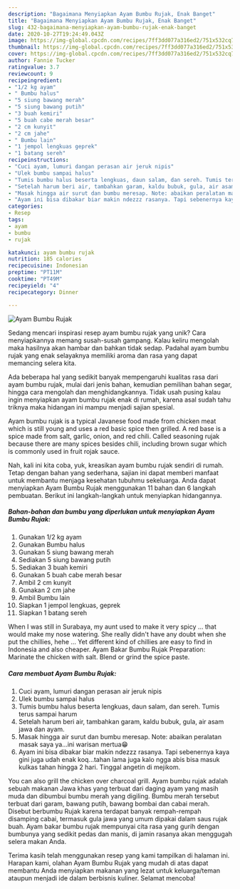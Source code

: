 ```yaml
---
description: "Bagaimana Menyiapkan Ayam Bumbu Rujak, Enak Banget"
title: "Bagaimana Menyiapkan Ayam Bumbu Rujak, Enak Banget"
slug: 432-bagaimana-menyiapkan-ayam-bumbu-rujak-enak-banget
date: 2020-10-27T19:24:49.043Z
image: https://img-global.cpcdn.com/recipes/7ff3dd077a316ed2/751x532cq70/ayam-bumbu-rujak-foto-resep-utama.jpg
thumbnail: https://img-global.cpcdn.com/recipes/7ff3dd077a316ed2/751x532cq70/ayam-bumbu-rujak-foto-resep-utama.jpg
cover: https://img-global.cpcdn.com/recipes/7ff3dd077a316ed2/751x532cq70/ayam-bumbu-rujak-foto-resep-utama.jpg
author: Fannie Tucker
ratingvalue: 3.7
reviewcount: 9
recipeingredient:
- "1/2 kg ayam"
- " Bumbu halus"
- "5 siung bawang merah"
- "5 siung bawang putih"
- "3 buah kemiri"
- "5 buah cabe merah besar"
- "2 cm kunyit"
- "2 cm jahe"
- " Bumbu lain"
- "1 jempol lengkuas geprek"
- "1 batang sereh"
recipeinstructions:
- "Cuci ayam, lumuri dangan perasan air jeruk nipis"
- "Ulek bumbu sampai halus"
- "Tumis bumbu halus beserta lengkuas, daun salam, dan sereh. Tumis terus sampai harum"
- "Setelah harum beri air, tambahkan garam, kaldu bubuk, gula, air asam jawa dan ayam."
- "Masak hingga air surut dan bumbu meresap. Note: abaikan peralatan masak saya ya...ini warisan mertua😁"
- "Ayam ini bisa dibakar biar makin ndezzz rasanya. Tapi sebenernya kaya gini juga udah enak koq...tahan lama juga kalo ngga abis bisa masuk kulkas tahan hingga 2 hari. Tinggal angetin di mejikom."
categories:
- Resep
tags:
- ayam
- bumbu
- rujak

katakunci: ayam bumbu rujak 
nutrition: 185 calories
recipecuisine: Indonesian
preptime: "PT11M"
cooktime: "PT49M"
recipeyield: "4"
recipecategory: Dinner

---
```



![Ayam Bumbu Rujak](https://img-global.cpcdn.com/recipes/7ff3dd077a316ed2/751x532cq70/ayam-bumbu-rujak-foto-resep-utama.jpg)

Sedang mencari inspirasi resep ayam bumbu rujak yang unik? Cara menyiapkannya memang susah-susah gampang. Kalau keliru mengolah maka hasilnya akan hambar dan bahkan tidak sedap. Padahal ayam bumbu rujak yang enak selayaknya memiliki aroma dan rasa yang dapat memancing selera kita.

Ada beberapa hal yang sedikit banyak mempengaruhi kualitas rasa dari ayam bumbu rujak, mulai dari jenis bahan, kemudian pemilihan bahan segar, hingga cara mengolah dan menghidangkannya. Tidak usah pusing kalau ingin menyiapkan ayam bumbu rujak enak di rumah, karena asal sudah tahu triknya maka hidangan ini mampu menjadi sajian spesial.

Ayam bumbu rujak is a typical Javanese food made from chicken meat which is still young and uses a red basic spice then grilled. A red base is a spice made from salt, garlic, onion, and red chili. Called seasoning rujak because there are many spices besides chili, including brown sugar which is commonly used in fruit rojak sauce.


Nah, kali ini kita coba, yuk, kreasikan ayam bumbu rujak sendiri di rumah. Tetap dengan bahan yang sederhana, sajian ini dapat memberi manfaat untuk membantu menjaga kesehatan tubuhmu sekeluarga. Anda dapat menyiapkan Ayam Bumbu Rujak menggunakan 11 bahan dan 6 langkah pembuatan. Berikut ini langkah-langkah untuk menyiapkan hidangannya.

<!--inarticleads1-->

##### Bahan-bahan dan bumbu yang diperlukan untuk menyiapkan Ayam Bumbu Rujak:

1. Gunakan 1/2 kg ayam
1. Gunakan  Bumbu halus
1. Gunakan 5 siung bawang merah
1. Sediakan 5 siung bawang putih
1. Sediakan 3 buah kemiri
1. Gunakan 5 buah cabe merah besar
1. Ambil 2 cm kunyit
1. Gunakan 2 cm jahe
1. Ambil  Bumbu lain
1. Siapkan 1 jempol lengkuas, geprek
1. Siapkan 1 batang sereh


When I was still in Surabaya, my aunt used to make it very spicy … that would make my nose watering. She really didn&#39;t have any doubt when she put the chillies, hehe … Yet different kind of chillies are easy to find in Indonesia and also cheaper. Ayam Bakar Bumbu Rujak Preparation: Marinate the chicken with salt. Blend or grind the spice paste. 

<!--inarticleads2-->

##### Cara membuat Ayam Bumbu Rujak:

1. Cuci ayam, lumuri dangan perasan air jeruk nipis
1. Ulek bumbu sampai halus
1. Tumis bumbu halus beserta lengkuas, daun salam, dan sereh. Tumis terus sampai harum
1. Setelah harum beri air, tambahkan garam, kaldu bubuk, gula, air asam jawa dan ayam.
1. Masak hingga air surut dan bumbu meresap. Note: abaikan peralatan masak saya ya...ini warisan mertua😁
1. Ayam ini bisa dibakar biar makin ndezzz rasanya. Tapi sebenernya kaya gini juga udah enak koq...tahan lama juga kalo ngga abis bisa masuk kulkas tahan hingga 2 hari. Tinggal angetin di mejikom.


You can also grill the chicken over charcoal grill. Ayam bumbu rujak adalah sebuah makanan Jawa khas yang terbuat dari daging ayam yang masih muda dan dibumbui bumbu merah yang digiling. Bumbu merah tersebut terbuat dari garam, bawang putih, bawang bombai dan cabai merah. Disebut berbumbu Rujak karena terdapat banyak rempah-rempah disamping cabai, termasuk gula jawa yang umum dipakai dalam saus rujak buah. Ayam bakar bumbu rujak mempunyai cita rasa yang gurih dengan bumbunya yang sedikit pedas dan manis, di jamin rasanya akan menggugah selera makan Anda. 

Terima kasih telah menggunakan resep yang kami tampilkan di halaman ini. Harapan kami, olahan Ayam Bumbu Rujak yang mudah di atas dapat membantu Anda menyiapkan makanan yang lezat untuk keluarga/teman ataupun menjadi ide dalam berbisnis kuliner. Selamat mencoba!
